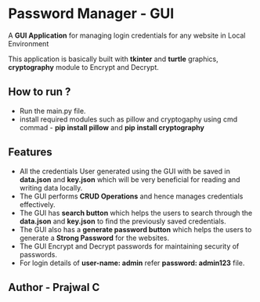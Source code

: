 # Password Manager - GUI

A **GUI Application** for managing login credentials for any website in Local Environment

This application is basically built with **tkinter** and **turtle** graphics, **cryptography** module to Encrypt and Decrypt.


## How to run ?
- Run the main.py file.
- install required modules such as pillow and cryptogaphy using cmd commad - **pip install pillow** and **pip install cryptography**


## Features
- All the credentials User generated using the GUI with be saved in **data.json** and **key.json** which will be very beneficial for reading and writing
  data locally.
- The GUI performs **CRUD Operations** and hence manages credentials effectively.
- The GUI has **search button** which helps the users to search through the **data.json** and **key.json** to find the previously saved credentials.
- The GUI also has a **generate password button** which helps the users to generate a **Strong Password** for the websites.  
- The GUI Encrypt and Decrypt passwords for maintaining security of passwords.
- For login details of **user-name: admin** refer **password: admin123** file.


## Author - **Prajwal C**
